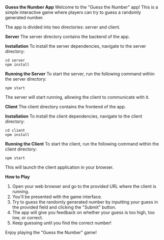 **Guess the Number App**
Welcome to the "Guess the Number" app! This is a simple interactive game where players can try to guess a randomly generated number.

The app is divided into two directories: server and client.

**Server**
The server directory contains the backend of the app.

**Installation**
To install the server dependencies, navigate to the server directory:

```
cd server
npm install
```

**Running the Server**
To start the server, run the following command within the server directory:

```
npm start
```

The server will start running, allowing the client to communicate with it.

**Client**
The client directory contains the frontend of the app.

**Installation**
To install the client dependencies, navigate to the client directory:

````
cd client
npm install
````

**Running the Client**
To start the client, run the following command within the client directory:

````
npm start
````

This will launch the client application in your browser.

**How to Play**
1. Open your web browser and go to the provided URL where the client is running.
2. You'll be presented with the game interface.
3. Try to guess the randomly generated number by inputting your guess in the provided field and clicking the "Submit" button.
4. The app will give you feedback on whether your guess is too high, too low, or correct.
5. Keep guessing until you find the correct number!

Enjoy playing the "Guess the Number" game!